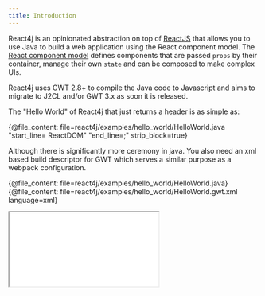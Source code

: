 ```yaml
---
title: Introduction
---
```


React4j is an opinionated abstraction on top of [ReactJS](https://reactjs.org) that allows you to use Java
to build a web application using the React component model. The [React component model](https://reactjs.org/docs/react-component.html)
defines components that are passed `props` by their container, manage their own `state` and can be composed
to make complex UIs.

React4j uses GWT 2.8+ to compile the Java code to Javascript and aims to migrate to J2CL and/or GWT 3.x as
soon it is released.

The "Hello World" of React4j that just returns a header is as simple as:

{@file_content: file=react4j/examples/hello_world/HelloWorld.java "start_line= ReactDOM" "end_line=;" strip_block=true}

Although there is significantly more ceremony in java. You also need an xml based build descriptor for GWT which
serves a similar purpose as a webpack configuration.

{@file_content: file=react4j/examples/hello_world/HelloWorld.java}
{@file_content: file=react4j/examples/hello_world/HelloWorld.gwt.xml language=xml}
<iframe src="/examples/hello_world.html"></iframe>
